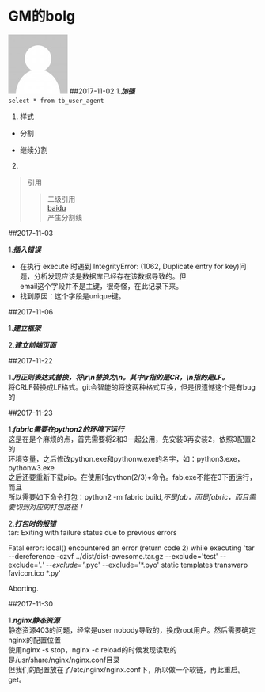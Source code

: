 # GM的bolg
![Title img](./www/static/img/user.png)
##2017-11-02
1.***加强***  
`select * from tb_user_agent`

1. 样式
- 分割
* 继续分割
2.
>引用
>>二级引用  
[baidu](http://www.baidu.com)  
产生分割线


##2017-11-03

1.***插入错误***  
- 在执行 execute 时遇到 IntegrityError: (1062, Duplicate entry for key)问题，分析发现应该是数据库已经存在该数据导致的。但  
email这个字段并不是主键，很奇怪，在此记录下来。
- 找到原因：这个字段是unique键。


##2017-11-06  

1.***建立框架***

2.***建立前端页面***

##2017-11-22  

1.***用正则表达式替换，将\r\n替换为\n。其中\r指的是CR，\n指的是LF。***  
将CRLF替换成LF格式。git会智能的将这两种格式互换，但是很遗憾这个是有bug的  

##2017-11-23  

1.***fabric需要在python2的环境下运行***  
这是在是个麻烦的点，首先需要将2和3一起公用，先安装3再安装2，依照3配置2的  
环境变量，之后修改python.exe和pythonw.exe的名字，如：python3.exe，pythonw3.exe  
之后还要重新下载pip。在使用时python(2/3)+命令。fab.exe不能在3下面运行，而且  
所以需要如下命令打包：python2 -m fabric build,*不是fab，而是fabric，而且需要切到对应的打包路径！*  

2.***打包时的报错***  
tar: Exiting with failure status due to previous errors

Fatal error: local() encountered an error (return code 2) 
while executing 'tar --dereference -czvf ../dist/dist-awesome.tar.gz --exclude='test' --exclude='.*' --exclude='*.pyc' --exclude='*.pyo' static templates transwarp favicon.ico *.py'

Aborting.

##2017-11-30  

1.***nginx静态资源***  
静态资源403的问题，经常是user nobody导致的，换成root用户。然后需要确定nginx的配置位置  
使用nginx -s stop，nginx -c reload的时候发现读取的是/usr/share/nginx/nginx.conf目录  
但我们的配置放在了/etc/nginx/nginx.conf下，所以做一个软链，再此重启。get。

